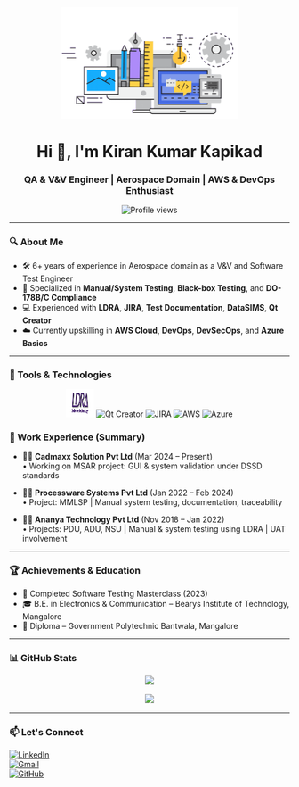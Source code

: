 <p align="center">
  <img src="https://github.com/Kiran-Kapikad/Kiran-Kapikad/blob/main/1691476055198.gif" height="200" />
</p>

<h1 align="center">Hi 👋, I'm Kiran Kumar Kapikad</h1>
<h3 align="center">QA & V&V Engineer | Aerospace Domain | AWS & DevOps Enthusiast</h3>

<p align="center">
  <img src="https://komarev.com/ghpvc/?username=kiran-kapikad&label=Profile%20views&color=0e75b6&style=flat" alt="Profile views" />
</p>

---

### 🔍 About Me

- 🛠️ 6+ years of experience in Aerospace domain as a V&V and Software Test Engineer  
- 📌 Specialized in **Manual/System Testing**, **Black-box Testing**, and **DO-178B/C Compliance**  
- 💻 Experienced with **LDRA**, **JIRA**, **Test Documentation**, **DataSIMS**, **Qt Creator**  
- ☁️ Currently upskilling in **AWS Cloud**, **DevOps**, **DevSecOps**, and **Azure Basics**

---

### 🧠 Tools & Technologies

<p align="center">
  <img src="https://github.com/Kiran-Kapikad/Kiran-Kapikad/blob/main/iddeXLKZpK_1720456198548.png" alt="LDRA" title="LDRA" width="50" height="50" />
  <img src="https://www.vectorlogo.zone/logos/qtio/qtio-icon.svg" alt="Qt Creator" title="Qt Creator" width="50" height="50" />
  <img src="https://www.vectorlogo.zone/logos/atlassian_jira/atlassian_jira-icon.svg" alt="JIRA" title="JIRA" width="50" height="50" />
  <img src="https://img.icons8.com/external-tal-revivo-color-tal-revivo/48/null/external-amazon-web-services-a-cloud-computing-platform-logo-color-tal-revivo.png" alt="AWS" title="AWS" width="50" height="50" />
  <img src="https://img.icons8.com/color/48/000000/azure-1.png" alt="Azure" title="Azure" width="50" height="50" />
</p>

### 💼 Work Experience (Summary)

- 👨‍💻 **Cadmaxx Solution Pvt Ltd** (Mar 2024 – Present)  
  • Working on MSAR project: GUI & system validation under DSSD standards

- 👨‍💻 **Processware Systems Pvt Ltd** (Jan 2022 – Feb 2024)  
  • Project: MMLSP | Manual system testing, documentation, traceability

- 👨‍💻 **Ananya Technology Pvt Ltd** (Nov 2018 – Jan 2022)  
  • Projects: PDU, ADU, NSU | Manual & system testing using LDRA | UAT involvement

---

### 🏆 Achievements & Education

- 🥇 Completed Software Testing Masterclass (2023)  
- 🎓 B.E. in Electronics & Communication – Bearys Institute of Technology, Mangalore  
- 🥈 Diploma – Government Polytechnic Bantwala, Mangalore

---
### 📊 GitHub Stats

<p align="center">
  <img src="https://github-readme-stats.vercel.app/api?username=kiran-kapikad&show_icons=true&hide_border=true&theme=radical" />
</p>

<p align="center">
  <img src="https://github-readme-streak-stats.herokuapp.com/?user=kiran-kapikad&hide_border=true&theme=radical" />
</p>

---

### 📫 Let's Connect

[![LinkedIn](https://img.shields.io/badge/LinkedIn-0077B5?style=for-the-badge&logo=linkedin&logoColor=white)](https://www.linkedin.com/in/kiran-kumar-kapikad/)  
[![Gmail](https://img.shields.io/badge/Gmail-D14836?style=for-the-badge&logo=gmail&logoColor=white)](mailto:kirankumark4894@gmail.com)  
[![GitHub](https://img.shields.io/badge/GitHub-100000?style=for-the-badge&logo=github&logoColor=white)](https://github.com/Kiran-Kapikad)
